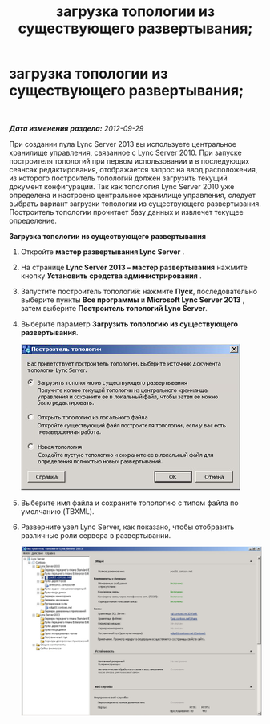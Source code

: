 ﻿---
title: загрузка топологии из существующего развертывания;
TOCTitle: загрузка топологии из существующего развертывания;
ms:assetid: e39065a2-d4b0-4f27-8c49-f56be78fa55b
ms:mtpsurl: https://technet.microsoft.com/ru-ru/library/JJ721913(v=OCS.15)
ms:contentKeyID: 49888228
ms.date: 05/19/2016
mtps_version: v=OCS.15
ms.translationtype: HT
---

# загрузка топологии из существующего развертывания;

 

_**Дата изменения раздела:** 2012-09-29_

При создании пула Lync Server 2013 вы используете центральное хранилище управления, связанное с Lync Server 2010. При запуске построителя топологий при первом использовании и в последующих сеансах редактирования, отображается запрос на ввод расположения, из которого построитель топологий должен загрузить текущий документ конфигурации. Так как топология Lync Server 2010 уже определена и настроено центральное хранилище управления, следует выбрать вариант загрузки топологии из существующего развертывания. Построитель топологии прочитает базу данных и извлечет текущее определение.

**Загрузка топологии из существующего развертывания**

1.  Откройте **мастер развертывания Lync Server** .

2.  На странице **Lync Server 2013 – мастер развертывания** нажмите кнопку **Установить средства администрирования** .

3.  Запустите построитель топологий: нажмите **Пуск**, последовательно выберите пункты **Все программы** и **Microsoft Lync Server 2013** , затем выберите **Построитель топологий Lync Server**.

4.  Выберите параметр **Загрузить топологию из существующего развертывания**.
    
    ![Мастер развертывания, параметры построителя топологии](images/JJ721913.d5b39fd9-3c13-422e-a06c-25d2568fe781(OCS.15).jpg "Мастер развертывания, параметры построителя топологии")

5.  Выберите имя файла и сохраните топологию с типом файла по умолчанию (TBXML).

6.  Разверните узел Lync Server, как показано, чтобы отобразить различные роли сервера в развертывании.
    
    ![Построитель топологии, общие свойства ролей сервера](images/JJ721913.af99ead3-676b-47fd-8369-5a5f9717383f(OCS.15).jpg "Построитель топологии, общие свойства ролей сервера")

